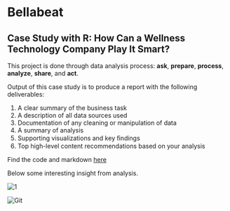 # Bellabeat

## Case Study with R: How Can a Wellness Technology Company Play It Smart?<br/>

This project is done through data analysis process: **ask**, **prepare**, **process**, **analyze**, **share**, and **act**.

Output of this case study is to produce a report with the following deliverables: 
1. A clear summary of the business task 
2. A description of all data sources used
3. Documentation of any cleaning or manipulation of data
4. A summary of analysis
5. Supporting visualizations and key ﬁndings
6. Top high-level content recommendations based on your analysis 

Find the code and markdown [here](https://github.com/jundiya/Portfolio/blob/main/Bellabeat/bellabeat-jupyter.ipynb)

Below some interesting insight from analysis.

![1](https://user-images.githubusercontent.com/21137726/148679007-be27d820-1d97-421e-afbe-489000558873.png)

![Git](https://user-images.githubusercontent.com/21137726/148678297-f1ae588e-d691-4c13-a910-808a5f8e40d1.png)
